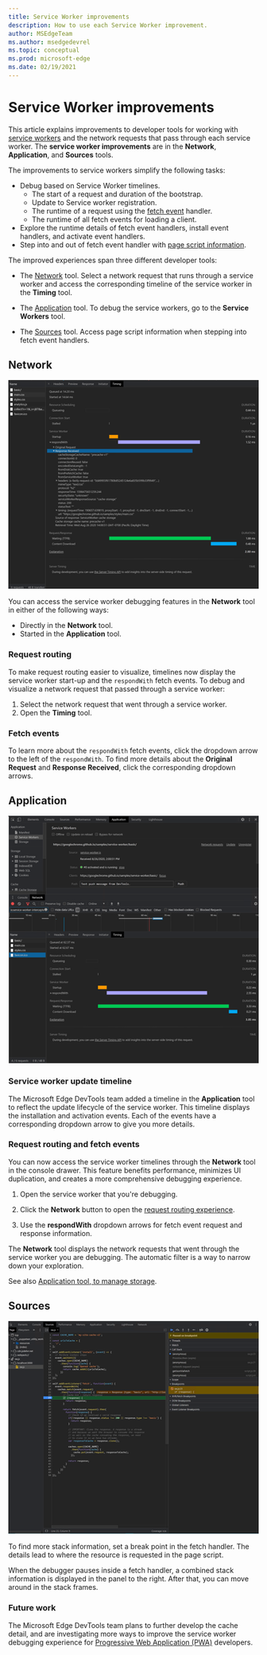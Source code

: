 ```yaml
---
title: Service Worker improvements
description: How to use each Service Worker improvement.
author: MSEdgeTeam
ms.author: msedgedevrel
ms.topic: conceptual
ms.prod: microsoft-edge
ms.date: 02/19/2021
---
```

# Service Worker improvements

This article explains improvements to developer tools for working with [service workers](https://developer.mozilla.org/docs/Web/API/Service_Worker_API) and the network requests that pass through each service worker.  The **service worker improvements** are in the **Network**, **Application**, and **Sources** tools.

The improvements to service workers simplify the following tasks:

*  Debug based on Service Worker timelines.
    *  The start of a request and duration of the bootstrap.
    *  Update to Service worker registration.
    *  The runtime of a request using the [fetch event](https://developer.mozilla.org/docs/Web/API/FetchEvent) handler.
    *  The runtime of all fetch events for loading a client.
*  Explore the runtime details of fetch event handlers, install event handlers, and activate event handlers.
*  Step into and out of fetch event handler with [page script information](#sources).

The improved experiences span three different developer tools:

*  The [Network](#network) tool.  Select a network request that runs through a service worker and access the corresponding timeline of the service worker in the **Timing** tool.

*  The [Application](#application) tool.  To debug the service workers, go to the **Service Workers** tool.

*  The [Sources](#sources) tool.  Access page script information when stepping into fetch event handlers.


<!-- ====================================================================== -->
## Network

![Service worker timeline in the Network tool](../media/sw-network-timeline.msft.png)

You can access the service worker debugging features in the **Network** tool in either of the following ways:

*  Directly in the **Network** tool.
*  Started in the **Application** tool.

### Request routing

To make request routing easier to visualize, timelines now display the service worker start-up and the `respondWith` fetch events.  To debug and visualize a network request that passed through a service worker:

1. Select the network request that went through a service worker.
1. Open the **Timing** tool.

### Fetch events

To learn more about the `respondWith` fetch events, click the dropdown arrow to the left of the `respondWith`.  To find more details about the **Original Request** and **Response Received**, click the corresponding dropdown arrows.


<!-- ====================================================================== -->
## Application

![Application view](../media/sw-application-timeline.msft.png)

### Service worker update timeline

The Microsoft Edge DevTools team added a timeline in the **Application** tool to reflect the update lifecycle of the service worker.  This timeline displays the installation and activation events.  Each of the events have a corresponding dropdown arrow to give you more details.

### Request routing and fetch events

You can now access the service worker timelines through the **Network** tool in the console drawer.  This feature benefits performance, minimizes UI duplication, and creates a more comprehensive debugging experience.

1. Open the service worker that you're debugging.

1. Click the **Network** button to open the [request routing experience](#network).

1. Use the **respondWith** dropdown arrows for fetch event request and response information.

The **Network** tool displays the network requests that went through the service worker you are debugging.  The automatic filter is a way to narrow down your exploration.

See also [Application tool, to manage storage](../storage/application-tool.md).


<!-- ====================================================================== -->
## Sources

![The DOM tree](../media/sw-sources.msft.png)

To find more stack information, set a break point in the fetch handler.  The details lead to where the resource is requested in the page script.

When the debugger pauses inside a fetch handler, a combined stack information is displayed in the panel to the right.  After that, you can move around in the stack frames.

### Future work

The Microsoft Edge DevTools team plans to further develop the cache detail, and are investigating more ways to improve the service worker debugging experience for [Progressive Web Application (PWA)](https://developer.mozilla.org/docs/Web/Progressive_web_apps) developers.
